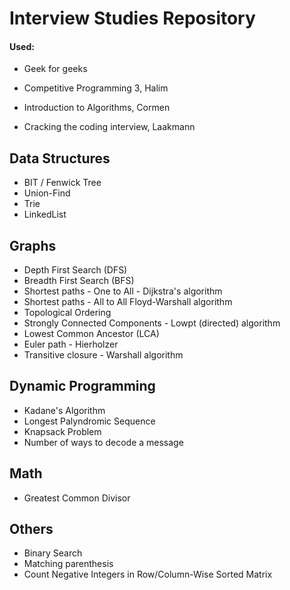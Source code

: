 # Interview Studies Repository

#### Used:

- Geek for geeks

- Competitive Programming 3, Halim

- Introduction to Algorithms, Cormen

- Cracking the coding interview, Laakmann

## Data Structures

- BIT / Fenwick Tree
- Union-Find
- Trie
- LinkedList

## Graphs

- Depth First Search (DFS)
- Breadth First Search (BFS)
- Shortest paths - One to All - Dijkstra's algorithm 
- Shortest paths - All to All Floyd-Warshall algorithm
- Topological Ordering
- Strongly Connected Components - Lowpt (directed) algorithm
- Lowest Common Ancestor (LCA)
- Euler path - Hierholzer
- Transitive closure - Warshall algorithm

## Dynamic Programming
- Kadane's Algorithm
- Longest Palyndromic Sequence
- Knapsack Problem
- Number of ways to decode a message

## Math
- Greatest Common Divisor

## Others
- Binary Search
- Matching parenthesis
- Count Negative Integers in Row/Column-Wise Sorted Matrix

